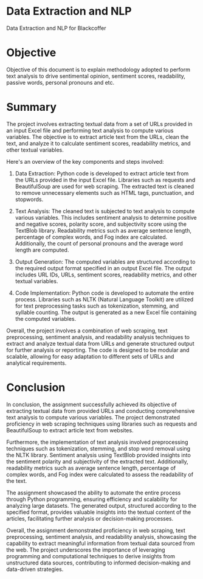 # Data Extraction and NLP
Data Extraction and NLP for Blackcoffer
# Objective
Objective of this document is to explain methodology adopted to perform text analysis to drive sentimental opinion, sentiment scores, readability, passive words, personal pronouns and etc.
# Summary
The project involves extracting textual data from a set of URLs provided in an input Excel file and performing text analysis to compute various variables. The objective is to extract article text from the URLs, clean the text, and analyze it to calculate sentiment scores, readability metrics, and other textual variables.

Here's an overview of the key components and steps involved:

1. Data Extraction: Python code is developed to extract article text from the URLs provided in the input Excel file. Libraries such as requests and BeautifulSoup are used for web scraping. The extracted text is cleaned to remove unnecessary elements such as HTML tags, punctuation, and stopwords.

2. Text Analysis: The cleaned text is subjected to text analysis to compute various variables. This includes sentiment analysis to determine positive and negative scores, polarity score, and subjectivity score using the TextBlob library. Readability metrics such as average sentence length, percentage of complex words, and Fog index are calculated. Additionally, the count of personal pronouns and the average word length are computed.

3. Output Generation: The computed variables are structured according to the required output format specified in an output Excel file. The output includes URL IDs, URLs, sentiment scores, readability metrics, and other textual variables.

4. Code Implementation: Python code is developed to automate the entire process. Libraries such as NLTK (Natural Language Toolkit) are utilized for text preprocessing tasks such as tokenization, stemming, and syllable counting. The output is generated as a new Excel file containing the computed variables.

Overall, the project involves a combination of web scraping, text preprocessing, sentiment analysis, and readability analysis techniques to extract and analyze textual data from URLs and generate structured output for further analysis or reporting. The code is designed to be modular and scalable, allowing for easy adaptation to different sets of URLs and analytical requirements.

# Conclusion

In conclusion, the assignment successfully achieved its objective of extracting textual data from provided URLs and conducting comprehensive text analysis to compute various variables. The project demonstrated proficiency in web scraping techniques using libraries such as requests and BeautifulSoup to extract article text from websites.

Furthermore, the implementation of text analysis involved preprocessing techniques such as tokenization, stemming, and stop word removal using the NLTK library. Sentiment analysis using TextBlob provided insights into the sentiment polarity and subjectivity of the extracted text. Additionally, readability metrics such as average sentence length, percentage of complex words, and Fog index were calculated to assess the readability of the text.

The assignment showcased the ability to automate the entire process through Python programming, ensuring efficiency and scalability for analyzing large datasets. The generated output, structured according to the specified format, provides valuable insights into the textual content of the articles, facilitating further analysis or decision-making processes.

Overall, the assignment demonstrated proficiency in web scraping, text preprocessing, sentiment analysis, and readability analysis, showcasing the capability to extract meaningful information from textual data sourced from the web. The project underscores the importance of leveraging programming and computational techniques to derive insights from unstructured data sources, contributing to informed decision-making and data-driven strategies.
